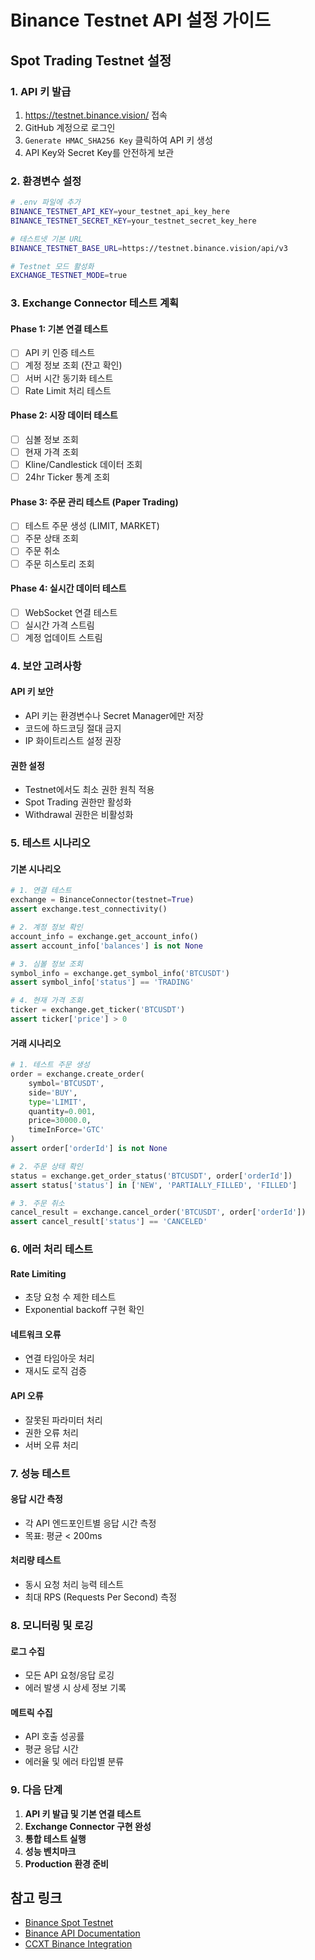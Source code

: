 # Binance Testnet API 설정 가이드

## Spot Trading Testnet 설정

### 1. API 키 발급
1. https://testnet.binance.vision/ 접속
2. GitHub 계정으로 로그인
3. `Generate HMAC_SHA256 Key` 클릭하여 API 키 생성
4. API Key와 Secret Key를 안전하게 보관

### 2. 환경변수 설정
```bash
# .env 파일에 추가
BINANCE_TESTNET_API_KEY=your_testnet_api_key_here
BINANCE_TESTNET_SECRET_KEY=your_testnet_secret_key_here

# 테스트넷 기본 URL
BINANCE_TESTNET_BASE_URL=https://testnet.binance.vision/api/v3

# Testnet 모드 활성화
EXCHANGE_TESTNET_MODE=true
```

### 3. Exchange Connector 테스트 계획

#### Phase 1: 기본 연결 테스트
- [ ] API 키 인증 테스트
- [ ] 계정 정보 조회 (잔고 확인)
- [ ] 서버 시간 동기화 테스트
- [ ] Rate Limit 처리 테스트

#### Phase 2: 시장 데이터 테스트
- [ ] 심볼 정보 조회
- [ ] 현재 가격 조회
- [ ] Kline/Candlestick 데이터 조회
- [ ] 24hr Ticker 통계 조회

#### Phase 3: 주문 관리 테스트 (Paper Trading)
- [ ] 테스트 주문 생성 (LIMIT, MARKET)
- [ ] 주문 상태 조회
- [ ] 주문 취소
- [ ] 주문 히스토리 조회

#### Phase 4: 실시간 데이터 테스트
- [ ] WebSocket 연결 테스트
- [ ] 실시간 가격 스트림
- [ ] 계정 업데이트 스트림

### 4. 보안 고려사항

#### API 키 보안
- API 키는 환경변수나 Secret Manager에만 저장
- 코드에 하드코딩 절대 금지
- IP 화이트리스트 설정 권장

#### 권한 설정
- Testnet에서도 최소 권한 원칙 적용
- Spot Trading 권한만 활성화
- Withdrawal 권한은 비활성화

### 5. 테스트 시나리오

#### 기본 시나리오
```python
# 1. 연결 테스트
exchange = BinanceConnector(testnet=True)
assert exchange.test_connectivity()

# 2. 계정 정보 확인
account_info = exchange.get_account_info()
assert account_info['balances'] is not None

# 3. 심볼 정보 조회
symbol_info = exchange.get_symbol_info('BTCUSDT')
assert symbol_info['status'] == 'TRADING'

# 4. 현재 가격 조회
ticker = exchange.get_ticker('BTCUSDT')
assert ticker['price'] > 0
```

#### 거래 시나리오
```python
# 1. 테스트 주문 생성
order = exchange.create_order(
    symbol='BTCUSDT',
    side='BUY',
    type='LIMIT',
    quantity=0.001,
    price=30000.0,
    timeInForce='GTC'
)
assert order['orderId'] is not None

# 2. 주문 상태 확인
status = exchange.get_order_status('BTCUSDT', order['orderId'])
assert status['status'] in ['NEW', 'PARTIALLY_FILLED', 'FILLED']

# 3. 주문 취소
cancel_result = exchange.cancel_order('BTCUSDT', order['orderId'])
assert cancel_result['status'] == 'CANCELED'
```

### 6. 에러 처리 테스트

#### Rate Limiting
- 초당 요청 수 제한 테스트
- Exponential backoff 구현 확인

#### 네트워크 오류
- 연결 타임아웃 처리
- 재시도 로직 검증

#### API 오류
- 잘못된 파라미터 처리
- 권한 오류 처리
- 서버 오류 처리

### 7. 성능 테스트

#### 응답 시간 측정
- 각 API 엔드포인트별 응답 시간 측정
- 목표: 평균 < 200ms

#### 처리량 테스트
- 동시 요청 처리 능력 테스트
- 최대 RPS (Requests Per Second) 측정

### 8. 모니터링 및 로깅

#### 로그 수집
- 모든 API 요청/응답 로깅
- 에러 발생 시 상세 정보 기록

#### 메트릭 수집
- API 호출 성공률
- 평균 응답 시간
- 에러율 및 에러 타입별 분류

### 9. 다음 단계

1. **API 키 발급 및 기본 연결 테스트**
2. **Exchange Connector 구현 완성**
3. **통합 테스트 실행**
4. **성능 벤치마크**
5. **Production 환경 준비**

## 참고 링크

- [Binance Spot Testnet](https://testnet.binance.vision/)
- [Binance API Documentation](https://developers.binance.com/docs/binance-spot-api-docs)
- [CCXT Binance Integration](https://github.com/ccxt/ccxt/wiki/Manual#binance)